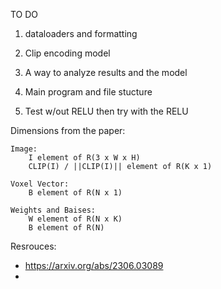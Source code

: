 
TO DO 

1. dataloaders and formatting 

2. Clip encoding model

3. A way to analyze results and the model

4. Main program and file stucture

5. Test w/out RELU then try with the RELU



Dimensions from the paper:

    Image:
        I element of R(3 x W x H)
        CLIP(I) / ||CLIP(I)|| element of R(K x 1)

    Voxel Vector:
        B element of R(N x 1)

    Weights and Baises:
        W element of R(N x K)
        B element of R(N)

Resrouces:
- https://arxiv.org/abs/2306.03089
- 
    
